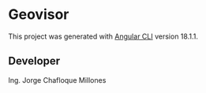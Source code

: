 # Geovisor

This project was generated with [Angular CLI](https://github.com/angular/angular-cli) version 18.1.1.

## Developer

Ing. Jorge Chafloque Millones

